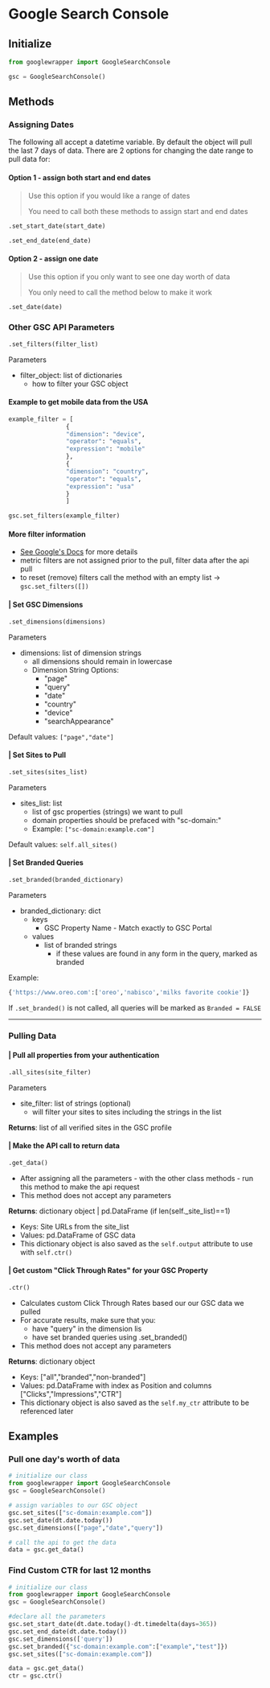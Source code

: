# Google Search Console
## Initialize 
```py
from googlewrapper import GoogleSearchConsole

gsc = GoogleSearchConsole()
```
## Methods

### Assigning Dates
The following all accept a datetime variable. By default the object will pull the last 7 days of data. There are 2 options for changing the date range to pull data for:

#### Option 1 - assign both start and end dates
> Use this option if you would like a range of dates
> 
>You need to call both these methods to assign start and end dates

```py
.set_start_date(start_date)
```
```py
.set_end_date(end_date)
```
#### Option 2 - assign one date
> Use this option if you only want to see one day worth of data
> 
> You only need to call the method below to make it work
```py
.set_date(date)
```
### Other GSC API Parameters
```py
.set_filters(filter_list)
```
Parameters
- filter_object: list of dictionaries
    - how to filter your GSC object
#### Example to get mobile data from the USA
```py
example_filter = [
                {
                "dimension": "device",
                "operator": "equals",
                "expression": "mobile"
                },
                {
                "dimension": "country",
                "operator": "equals",
                "expression": "usa"
                }
                ]

gsc.set_filters(example_filter)
```
#### More filter information
 - <a href=https://developers.google.com/webmaster-tools/search-console-api-original/v3/searchanalytics/query#request-body target=_blank>See Google's Docs</a> for more details
 - metric filters are not assigned prior to the pull, filter data after the api pull
 - to reset (remove) filters call the method with an empty list ->  ```gsc.set_filters([])```

#### | Set GSC Dimensions
```py
.set_dimensions(dimensions)
```
Parameters
 - dimensions: list of dimension strings
    - all dimensions should remain in lowercase
    - Dimension String Options:
        - "page"
        - "query"
        - "date"
        - "country"
        - "device"
        - "searchAppearance"
 
 Default values: ```["page","date"]``` 

#### | Set Sites to Pull
```py
.set_sites(sites_list)
```
Parameters
 - sites_list: list
    - list of gsc properties (strings) we want to pull
    - domain properties should be prefaced with "sc-domain:" 
    - Example: ```["sc-domain:example.com"]```

Default values: ```self.all_sites()```

#### | Set Branded Queries
```py
.set_branded(branded_dictionary)
```
Parameters
 - branded_dictionary: dict
   - keys
      - GSC Property Name - Match exactly to GSC Portal
   - values
      - list of branded strings
         - if these values are found in any form in the query, marked as branded
        
Example:
```py
{'https://www.oreo.com':['oreo','nabisco','milks favorite cookie']}
```
If ```.set_branded()``` is not called, all queries will be marked as ```Branded = FALSE```


---
### Pulling Data
#### | Pull all properties from your authentication
```py
.all_sites(site_filter)
```
Parameters
 - site_filter: list of strings (optional)
    - will filter your sites to sites including the strings in the list
 
 **Returns**: list of all verified sites in the GSC profile
#### | Make the API call to return data
```py
.get_data()
```
- After assigning all the parameters - with the other class methods - run this method to make the api request
- This method does not accept any parameters

 **Returns**: dictionary object | pd.DataFrame (if len(self._site_list)==1)
   - Keys: Site URLs from the site_list
   - Values: pd.DataFrame of GSC data 
   - This dictionary object is also saved as the ```self.output``` attribute to use with ```self.ctr()```
#### | Get custom "Click Through Rates" for your GSC Property
```py
.ctr()
```
 - Calculates custom Click Through Rates based our our GSC data we pulled
 - For accurate results, make sure that you: 
   - have "query" in the dimension lis
   - have set branded queries using .set_branded()
 - This method does not accept any parameters

 **Returns**: dictionary object
   - Keys: ["all","branded","non-branded"]
   - Values: pd.DataFrame with index as Position and columns ["Clicks","Impressions","CTR"] 
   - This dictionary object is also saved as the ```self.my_ctr``` attribute to be referenced later

## Examples
### Pull one day's worth of data
```py
# initialize our class
from googlewrapper import GoogleSearchConsole
gsc = GoogleSearchConsole()

# assign variables to our GSC object
gsc.set_sites(["sc-domain:example.com"])
gsc.set_date(dt.date.today())
gsc.set_dimensions(["page","date","query"])

# call the api to get the data
data = gsc.get_data()
```
### Find Custom CTR for last 12 months
```py
# initialize our class
from googlewrapper import GoogleSearchConsole
gsc = GoogleSearchConsole()

#declare all the parameters
gsc.set_start_date(dt.date.today()-dt.timedelta(days=365))
gsc.set_end_date(dt.date.today())
gsc.set_dimensions(['query'])
gsc.set_branded({"sc-domain:example.com":["example","test"]})
gsc.set_sites(["sc-domain:example.com"])

data = gsc.get_data()
ctr = gsc.ctr()
```
